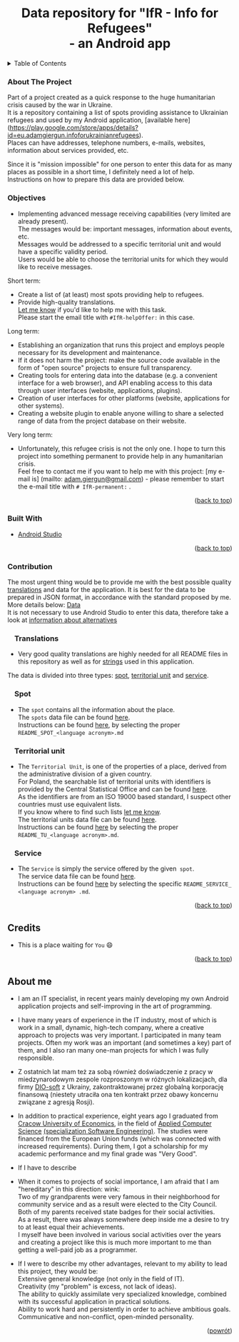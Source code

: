 <h1 align="center">Data repository for "IfR - Info for Refugees"<br>- an Android app</h1>

<!-- TABLE OF CONTENTS -->
<details>
  <summary>Table of Contents</summary>
  <ol>
    <li><a href="#about-the-project">About The Project</a></li>
    <li><a href="#objectives">Objectives</a></li>
    <li><a href="#built-with">Built With</a></li>
    <li><a href="#contribution">Contribution</a>
    <ol>
    <li><a href="#translations">&nbsp;&nbsp;&nbsp;&nbsp;Translations</a></li>
    <li><a href="#spot">&nbsp;&nbsp;&nbsp;&nbsp;Spot</a></li>
    <li><a href="#territorial-unit">&nbsp;&nbsp;&nbsp;&nbsp;Territorial unit</a></li>
    <li><a href="#service">&nbsp;&nbsp;&nbsp;&nbsp;Service</a></li>
    </ol></li>
    <li><a href="#credits">Credits</a></li>
    <li><a href="#about-me">About me</a></li>
  </ol>
</details>

<!-- ABOUT THE PROJECT -->

### About The Project

Part of a project created as a quick response to the huge humanitarian crisis caused by the war in Ukraine.<br>
It is a repository containing a list of spots providing assistance to Ukrainian refugees and used by my Android application, [available here] (https://play.google.com/store/apps/details?id=eu.adamgiergun.infoforukrainianrefugees).<br>
Places can have addresses, telephone numbers, e-mails, websites, information about services provided, etc.

Since it is "mission impossible" for one person to enter this data for as many places as possible in a short time, I definitely need a lot of help.<br>
Instructions on how to prepare this data are provided below.

### Objectives

* Implementing advanced message receiving capabilities (very limited are already present).<br> 
  The messages would be: important messages, information about events, etc.<br>
  Messages would be addressed to a specific territorial unit and would have a specific validity period.<br>
  Users would be able to choose the territorial units for which they would like to receive messages.<br>

Short term:
* Create a list of (at least) most spots providing help to refugees.<br>
* Provide high-quality translations.<br>
  [Let me know](mailto:adam.giergun@gmail.com) if you'd like to help me with this task.<br>
  Please start the email title with `#IfR-helpOffer:` in this case.

Long term:
* Establishing an organization that runs this project and employs people necessary for its development and maintenance.
* If it does not harm the project: make the source code available in the form of "open source" projects to ensure full transparency.
* Creating tools for entering data into the database (e.g. a convenient interface for a web browser), and API enabling access to this data through user interfaces (website, applications, plugins).
* Creation of user interfaces for other platforms (website, applications for other systems).
* Creating a website plugin to enable anyone willing to share a selected range of data from the project database on their website.

Very long term:
* Unfortunately, this refugee crisis is not the only one. I hope to turn this project into something permanent to provide help in any humanitarian crisis. <br>
  Feel free to contact me if you want to help me with this project: [my e-mail is] (mailto: adam.giergun@gmail.com) - please remember to start the e-mail title with `# IfR-permanent:` .
<p align="right">(<a href="#top">back to top</a>)</p>

### Built With

* [Android Studio](https://developer.android.com/studio)

<p align="right">(<a href="#top">back to top</a>)</p>

<!-- CONTRIBUTION -->

### Contribution

The most urgent thing would be to provide me with the best possible quality [translations](https://github.com/AdamGiergun/IfR-data#translations) and data for the application.
It is best for the data to be prepared in JSON format, in accordance with the standard proposed by me. More details below: [Data](https://github.com/AdamGiergun/IfR-data#data) <br>
It is not necessary to use Android Studio to enter this data, therefore take a look at [information about alternatives](https://github.com/AdamGiergun/IfR-data/issues/1)

### &nbsp;&nbsp;&nbsp;&nbsp;Translations
* Very good quality translations are highly needed for all README files in this repository as well as for [strings](https://github.com/AdamGiergun/IfR-data/blob/main/data/strings.xml) used in this application.

The data is divided into three types: [spot](https://github.com/AdamGiergun/IfR-data#spot), [territorial unit](https://github.com/AdamGiergun/IfR-data#territorial-unit) and [service](https://github.com/AdamGiergun/IfR-data#service).

### &nbsp;&nbsp;&nbsp;&nbsp;Spot
* The `spot` contains all the information about the place.<br>
  The `spots` data file can be found [here](https://github.com/AdamGiergun/IfR-data/blob/main/data/spots.json).<br>
  Instructions can be found [here](https://github.com/AdamGiergun/IfR-data/blob/main/data/), by selecting the proper `README_SPOT_<language acronym>.md`
  
### &nbsp;&nbsp;&nbsp;&nbsp;Territorial unit
* The `Territorial Unit`, is one of the properties of a place, derived from the administrative division of a given country.<br>
  For Poland, the searchable list of territorial units with identifiers is provided by the Central Statistical Office and can be found [here](https://eteryt.stat.gov.pl/eTeryt/rejestr_teryt/udostepnianie_danych/baza_teryt/uzytkownicy_indywidualni/wyszukiwanie/wyszukiwanie.aspx?contrast=default). <br>
  As the identifiers are from an ISO 19000 based standard, I suspect other countries must use equivalent lists.<br>
  If you know where to find such lists [let me know](https://github.com/AdamGiergun/IfR-data/issues/2). <br>
  The territorial units data file can be found [here](https://github.com/AdamGiergun/IfR-data/blob/main/data/territorialUnits.json). <br>
  Instructions can be found [here](https://github.com/AdamGiergun/IfR-data/blob/main/data/) by selecting the proper `README_TU_<language acronym>.md`.

###  &nbsp;&nbsp;&nbsp;&nbsp;Service  
* The `Service` is simply the service offered by the given` spot`.<br>
  The service data file can be found [here](https://github.com/AdamGiergun/IfR-data/blob/main/data/services.json). <br>
  Instructions can be found [here](https://github.com/AdamGiergun/IfR-data/blob/main/data/) by selecting the specific `README_SERVICE_ <language acronym> .md`.
  
<p align="right">(<a href="#top">back to top</a>)</p>

<!-- ACKNOWLEDGMENTS -->

## Credits

* This is a place waiting for `You` :smile:

<p align="right">(<a href="#top">back to top</a>)</p>

<!-- ABOUT_ME -->

## About me

* I am an IT specialist, in recent years mainly developing my own Android application projects and self-improving in the art of programming.
* I have many years of experience in the IT industry, most of which is work in a small, dynamic, high-tech company, where a creative approach to projects was very important.
  I participated in many team projects. Often my work was an important (and sometimes a key) part of them, and I also ran many one-man projects for which I was fully responsible.
* Z ostatnich lat mam też za sobą również doświadczenie z pracy w miedzynarodowym zespole rozproszonym w różnych lokalizacjach, dla firmy [DIO-soft](http://www.dio-soft.com/en/) z Ukrainy,
  zakontraktowanej przez globalną korporację finansową (niestety utraciła ona ten kontrakt przez obawy koncernu związane z agresją Rosji).
* In addition to practical experience, eight years ago I graduated from [Cracow University of Economics](https://uek.krakow.pl/),
  in the field of [Applied Computer Science](https://studiuj.uek.krakow.pl/listings/kierunek-informatyka-stosowana-niestarówka-i-stopien/) [(specialization Software Engineering)](https://studiuj.uek.krakow.pl/listings/specjalnosc-inzynieria-oprogramowania-niestacjonarne-i-stopien/).
  The studies were financed from the European Union funds (which was connected with increased requirements). During them, I got a scholarship for my academic performance and my final grade was "Very Good".
* If I have to describe 

* When it comes to projects of social importance, I am afraid that I am "hereditary" in this direction: wink: <br>
  Two of my grandparents were very famous in their neighborhood for community service and as a result were elected to the City Council. <br>
  Both of my parents received state badges for their social activities.<br>
  As a result, there was always somewhere deep inside me a desire to try to at least equal their achievements.<br>
  I myself have been involved in various social activities over the years and creating a project like this is much more important to me than getting a well-paid job as a programmer.

* If I were to describe my other advantages, relevant to my ability to lead this project, they would be:<br>
  Extensive general knowledge (not only in the field of IT).<br>
  Creativity (my "problem" is excess, not lack of ideas).<br>
  The ability to quickly assimilate very specialized knowledge, combined with its successful application in practical solutions.<br>
  Ability to work hard and persistently in order to achieve ambitious goals.<br>
  Communicative and non-conflict, open-minded personality.
  
<p align="right">(<a href="#top">powrót</a>)</p>

